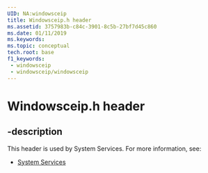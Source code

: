 ```yaml
---
UID: NA:windowsceip
title: Windowsceip.h header
ms.assetid: 3757983b-c84c-3901-8c5b-27bf7d45c860
ms.date: 01/11/2019
ms.keywords: 
ms.topic: conceptual
tech.root: base
f1_keywords:
 - windowsceip
 - windowsceip/windowsceip
---
```


# Windowsceip.h header


## -description

This header is used by System Services. For more information, see:

- [System Services](../_base/index.md)

